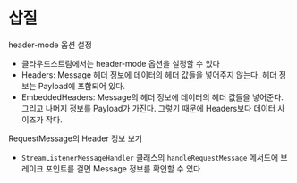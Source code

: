 # 삽질
header-mode 옵션 설정
- 클라우드스트림에서는 header-mode 옵션을 설정할 수 있다
- Headers: Message 헤더 정보에 데이터의 헤더 값들을 넣어주지 않는다. 헤더 정보는 Payload에 포함되어 있다.
- EmbeddedHeaders: Message의 헤더 정보에 데이터의 헤더 값들을 넣어준다. 그리고 나머지 정보를 Payload가 가진다. 그렇기 때문에 Headers보다 데이터 사이즈가 작다. 

RequestMessage의 Header 정보 보기
- `StreamListenerMessageHandler` 클래스의 `handleRequestMessage` 메서드에 브레이크 포인트를 걸면 Message 정보를 확인할 수 있다

